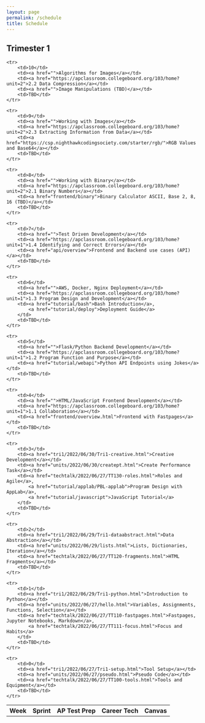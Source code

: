 ```yaml
---
layout: page
permalink: /schedule
title: Schedule
---
```


## Trimester 1

<table>
    <tr>
     <th>Week</th>
     <th>Sprint</th>
     <th>AP Test Prep</th>
     <th>Career Tech</th>
     <th>Canvas</th>
    </tr>

    <tr>
        <td>10</td>
        <td><a href="">Algorithms for Images</a></td>
        <td><a href="https://apclassroom.collegeboard.org/103/home?unit=2">2.2 Data Compression</a></td>
        <td><a href="">Image Manipulations (TBD)</a></td>
        <td>TBD</td>
    </tr>

    <tr>
        <td>9</td>
        <td><a href="">Working with Images</a></td>
        <td><a href="https://apclassroom.collegeboard.org/103/home?unit=2">2.3 Extracting Information from Data</a></td>
        <td><a href="https://csp.nighthawkcodingsociety.com/starter/rgb/">RGB Values and Base64</a></td>
        <td>TBD</td>
    </tr>

    <tr>
        <td>8</td>
        <td><a href="">Working with Binary</a></td>
        <td><a href="https://apclassroom.collegeboard.org/103/home?unit=2">2.1 Binary Numbers</a></td>
        <td><a href="frontend/binary">Binary Calculator ASCII, Base 2, 8, 16 (TBD)</a></td>
        <td>TBD</td>
    </tr>

    <tr>
        <td>7</td>
        <td><a href="">Test Driven Development</a></td>
        <td><a href="https://apclassroom.collegeboard.org/103/home?unit=1">1.4 Identifying and Correct Errors</a></td>
        <td><a href="api/overview">Frontend and Backend use cases (API)</a></td>
        <td>TBD</td>
    </tr>

    <tr>
        <td>6</td>
        <td><a href="">AWS, Docker, Nginx Deployment</a></td>
        <td><a href="https://apclassroom.collegeboard.org/103/home?unit=1">1.3 Program Design and Development</a></td>
        <td><a href="tutorial/bash">Bash Introduction</a>,
            <a href="tutorial/deploy">Deployment Guide</a>
        </td>
        <td>TBD</td>
    </tr>

    <tr>
        <td>5</td>
        <td><a href="">Flask/Python Backend Development</a></td>
        <td><a href="https://apclassroom.collegeboard.org/103/home?unit=1">1.2 Program Function and Purpose</a></td>
        <td><a href="tutorial/webapi">Python API Endpoints using Jokes</a></td>
        <td>TBD</td>
    </tr>

    <tr>
        <td>4</td>
        <td><a href="">HTML/JavaScript Frontend Development</a></td>
        <td><a href="https://apclassroom.collegeboard.org/103/home?unit=1">1.1 Collaboration</a></td>
        <td><a href="frontend/overview.html">Frontend with Fastpages</a></td>
        <td>TBD</td>
    </tr>

    <tr>
        <td>3</td>
        <td><a href="tri1/2022/06/30/Tri1-creative.html">Creative Development</a></td>
        <td><a href="units/2022/06/30/creatept.html">Create Performance Task</a></td>
        <td><a href="techtalk/2022/06/27/TT130-roles.html">Roles and Agile</a>,
            <a href="tutorial/applab/PBL-applab">Program Design with AppLab</a>,
            <a href="tutorial/javascript">JavaScript Tutorial</a>
        </td>
        <td>TBD</td>
    </tr>

    <tr>
        <td>2</td>
        <td><a href="tri1/2022/06/29/Tri1-dataabstract.html">Data Abstraction</a></td>
        <td><a href="units/2022/06/29/lists.html">Lists, Dictionaries, Iteration</a></td>
        <td><a href="techtalk/2022/06/27/TT120-fragments.html">HTML Fragments</a></td>
        <td>TBD</td>
    </tr>

    <tr>
        <td>1</td>
        <td><a href="tri1/2022/06/29/Tri1-python.html">Introduction to Python</a></td>
        <td><a href="units/2022/06/27/hello.html">Variables, Assignments, Functions, Selection</a></td>
        <td><a href="techtalk/2022/06/27/TT110-fastpages.html">Fastpages, Jupyter Notebooks, Markdown</a>,
            <a href="techtalk/2022/06/27/TT111-focus.html">Focus and Habits</a>       
        </td>
        <td>TBD</td>
    </tr>
    
    <tr>
        <td>0</td>
        <td><a href="tri1/2022/06/27/Tri1-setup.html">Tool Setup</a></td>
        <td><a href="units/2022/06/27/pseudo.html">Pseudo Code</a></td>
        <td><a href="techtalk/2022/06/27/TT100-tools.html">Tools and Equipment</a></td>
        <td>TBD</td>
    </tr>
    
</table>
